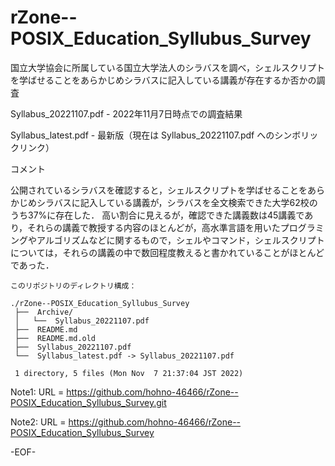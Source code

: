 # rZone--POSIX_Education_Syllubus_Survey

国立大学協会に所属している国立大学法人のシラバスを調べ，シェルスクリプトを学ばせることをあらかじめシラバスに記入している講義が存在するか否かの調査

Syllabus_20221107.pdf - 2022年11月7日時点での調査結果

Syllabus_latest.pdf   - 最新版（現在は Syllabus_20221107.pdf へのシンボリックリンク）


コメント

公開されているシラバスを確認すると，シェルスクリプトを学ばせることをあらかじめシラバスに記入している講義が，シラバスを全文検索できた大学62校のうち37%に存在した．
高い割合に見えるが，確認できた講義数は45講義であり，それらの講義で教授する内容のほとんどが，高水準言語を用いたプログラミングやアルゴリズムなどに関するもので，シェルやコマンド，シェルスクリプトについては，それらの講義の中で数回程度教えると書かれていることがほとんどであった．


    このリポジトリのディレクトリ構成：

    ./rZone--POSIX_Education_Syllubus_Survey
     ├──  Archive/
     │   └──  Syllabus_20221107.pdf
     ├──  README.md
     ├──  README.md.old
     ├──  Syllabus_20221107.pdf
     └──  Syllabus_latest.pdf -> Syllabus_20221107.pdf
     
     1 directory, 5 files (Mon Nov  7 21:37:04 JST 2022)


Note1: URL = https://github.com/hohno-46466/rZone--POSIX_Education_Syllubus_Survey.git

Note2: URL = https://github.com/hohno-46466/rZone--POSIX_Education_Syllubus_Survey

-EOF-
